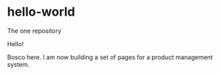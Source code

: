 # hello-world
The one repository

Hello!

Bosco here. I am now building a set of pages for a product management system.
